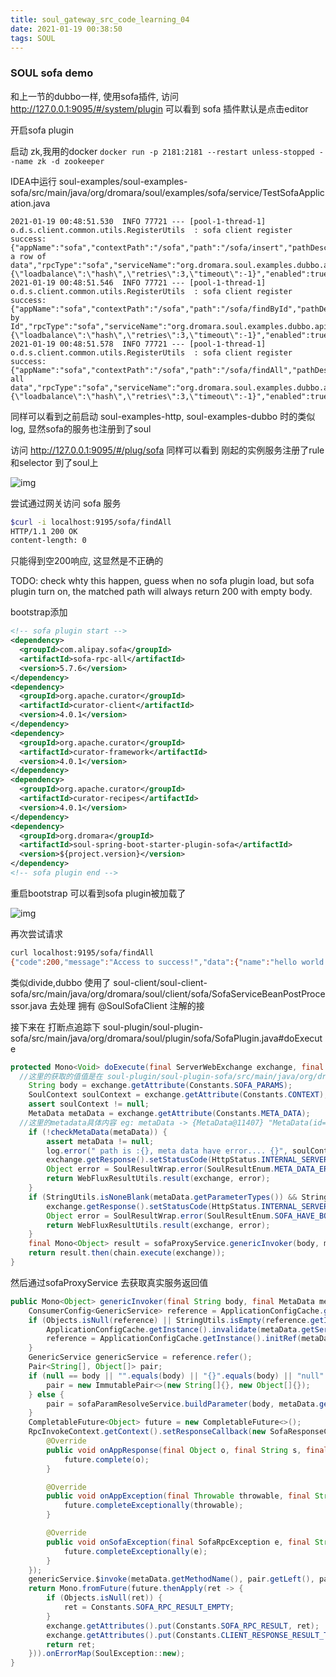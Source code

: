 ```yaml
---
title: soul_gateway_src_code_learning_04
date: 2021-01-19 00:38:50
tags: SOUL
---
```


### SOUL sofa demo

和上一节的dubbo一样, 使用sofa插件, 访问 http://127.0.0.1:9095/#/system/plugin 可以看到 sofa 插件默认是点击editor 

开启sofa plugin

启动 zk,我用的docker `docker run -p 2181:2181 --restart unless-stopped --name zk -d zookeeper`

IDEA中运行 soul-examples/soul-examples-sofa/src/main/java/org/dromara/soul/examples/sofa/service/TestSofaApplication.java

```shell
2021-01-19 00:48:51.530  INFO 77721 --- [pool-1-thread-1] o.d.s.client.common.utils.RegisterUtils  : sofa client register success: {"appName":"sofa","contextPath":"/sofa","path":"/sofa/insert","pathDesc":"Insert a row of data","rpcType":"sofa","serviceName":"org.dromara.soul.examples.dubbo.api.service.DubboTestService","methodName":"insert","ruleName":"/sofa/insert","parameterTypes":"org.dromara.soul.examples.dubbo.api.entity.DubboTest","rpcExt":"{\"loadbalance\":\"hash\",\"retries\":3,\"timeout\":-1}","enabled":true} 
2021-01-19 00:48:51.546  INFO 77721 --- [pool-1-thread-1] o.d.s.client.common.utils.RegisterUtils  : sofa client register success: {"appName":"sofa","contextPath":"/sofa","path":"/sofa/findById","pathDesc":"Find by Id","rpcType":"sofa","serviceName":"org.dromara.soul.examples.dubbo.api.service.DubboTestService","methodName":"findById","ruleName":"/sofa/findById","parameterTypes":"java.lang.String","rpcExt":"{\"loadbalance\":\"hash\",\"retries\":3,\"timeout\":-1}","enabled":true} 
2021-01-19 00:48:51.578  INFO 77721 --- [pool-1-thread-1] o.d.s.client.common.utils.RegisterUtils  : sofa client register success: {"appName":"sofa","contextPath":"/sofa","path":"/sofa/findAll","pathDesc":"Get all data","rpcType":"sofa","serviceName":"org.dromara.soul.examples.dubbo.api.service.DubboTestService","methodName":"findAll","ruleName":"/sofa/findAll","parameterTypes":"","rpcExt":"{\"loadbalance\":\"hash\",\"retries\":3,\"timeout\":-1}","enabled":true} 
```

同样可以看到之前启动 soul-examples-http, soul-examples-dubbo 时的类似log, 显然sofa的服务也注册到了soul

访问 http://127.0.0.1:9095/#/plug/sofa 同样可以看到 刚起的实例服务注册了rule 和selector 到了soul上

![img](00register.png)

尝试通过网关访问 sofa 服务

```bash
$curl -i localhost:9195/sofa/findAll
HTTP/1.1 200 OK
content-length: 0
```

只能得到空200响应, 这显然是不正确的

TODO: check whty this happen, guess when no sofa plugin load, but sofa plugin turn on, the matched path will always return 200 with empty body.

bootstrap添加

```xml
<!-- sofa plugin start -->
<dependency>
  <groupId>com.alipay.sofa</groupId>
  <artifactId>sofa-rpc-all</artifactId>
  <version>5.7.6</version>
</dependency>
<dependency>
  <groupId>org.apache.curator</groupId>
  <artifactId>curator-client</artifactId>
  <version>4.0.1</version>
</dependency>
<dependency>
  <groupId>org.apache.curator</groupId>
  <artifactId>curator-framework</artifactId>
  <version>4.0.1</version>
</dependency>
<dependency>
  <groupId>org.apache.curator</groupId>
  <artifactId>curator-recipes</artifactId>
  <version>4.0.1</version>
</dependency>
<dependency>
  <groupId>org.dromara</groupId>
  <artifactId>soul-spring-boot-starter-plugin-sofa</artifactId>
  <version>${project.version}</version>
</dependency>
<!-- sofa plugin end -->
```

重启bootstrap 可以看到sofa plugin被加载了

![img](01sofa_plugin_log.png)

再次尝试请求 

```bash
curl localhost:9195/sofa/findAll
{"code":200,"message":"Access to success!","data":{"name":"hello world Soul Sofa , findAll","id":"1392929023"}}%
```

类似divide,dubbo 使用了 soul-client/soul-client-sofa/src/main/java/org/dromara/soul/client/sofa/SofaServiceBeanPostProcessor.java 去处理 拥有 @SoulSofaClient 注解的接

接下来在 打断点追踪下 soul-plugin/soul-plugin-sofa/src/main/java/org/dromara/soul/plugin/sofa/SofaPlugin.java#doExecute

```java
protected Mono<Void> doExecute(final ServerWebExchange exchange, final SoulPluginChain chain, final SelectorData selector, final RuleData rule) {
  //这里的获取的值值是在 soul-plugin/soul-plugin-sofa/src/main/java/org/dromara/soul/plugin/sofa/param/BodyParamPlugin.java 中处理的
    String body = exchange.getAttribute(Constants.SOFA_PARAMS);
    SoulContext soulContext = exchange.getAttribute(Constants.CONTEXT);
    assert soulContext != null;
    MetaData metaData = exchange.getAttribute(Constants.META_DATA);
  //这里的metadata具体内容 eg: metaData -> {MetaData@11407} "MetaData(id=null, appName=sofa, contextPath=/sofa, path=/sofa/findAll, rpcType=sofa, serviceName=org.dromara.soul.examples.dubbo.api.service.DubboTestService, methodName=findAll, parameterTypes=null, rpcExt={"loadbalance":"hash","retries":3,"timeout":-1}, enabled=true)"
    if (!checkMetaData(metaData)) {
        assert metaData != null;
        log.error(" path is :{}, meta data have error.... {}", soulContext.getPath(), metaData.toString());
        exchange.getResponse().setStatusCode(HttpStatus.INTERNAL_SERVER_ERROR);
        Object error = SoulResultWrap.error(SoulResultEnum.META_DATA_ERROR.getCode(), SoulResultEnum.META_DATA_ERROR.getMsg(), null);
        return WebFluxResultUtils.result(exchange, error);
    }
    if (StringUtils.isNoneBlank(metaData.getParameterTypes()) && StringUtils.isBlank(body)) {
        exchange.getResponse().setStatusCode(HttpStatus.INTERNAL_SERVER_ERROR);
        Object error = SoulResultWrap.error(SoulResultEnum.SOFA_HAVE_BODY_PARAM.getCode(), SoulResultEnum.SOFA_HAVE_BODY_PARAM.getMsg(), null);
        return WebFluxResultUtils.result(exchange, error);
    }
    final Mono<Object> result = sofaProxyService.genericInvoker(body, metaData, exchange);
    return result.then(chain.execute(exchange));
}
```

然后通过sofaProxyService 去获取真实服务返回值

```java
public Mono<Object> genericInvoker(final String body, final MetaData metaData, final ServerWebExchange exchange) throws SoulException {
    ConsumerConfig<GenericService> reference = ApplicationConfigCache.getInstance().get(metaData.getPath());
    if (Objects.isNull(reference) || StringUtils.isEmpty(reference.getInterfaceId())) {
        ApplicationConfigCache.getInstance().invalidate(metaData.getServiceName());
        reference = ApplicationConfigCache.getInstance().initRef(metaData);
    }
    GenericService genericService = reference.refer();
    Pair<String[], Object[]> pair;
    if (null == body || "".equals(body) || "{}".equals(body) || "null".equals(body)) {
        pair = new ImmutablePair<>(new String[]{}, new Object[]{});
    } else {
        pair = sofaParamResolveService.buildParameter(body, metaData.getParameterTypes());
    }
    CompletableFuture<Object> future = new CompletableFuture<>();
    RpcInvokeContext.getContext().setResponseCallback(new SofaResponseCallback<Object>() {
        @Override
        public void onAppResponse(final Object o, final String s, final RequestBase requestBase) {
            future.complete(o);
        }

        @Override
        public void onAppException(final Throwable throwable, final String s, final RequestBase requestBase) {
            future.completeExceptionally(throwable);
        }

        @Override
        public void onSofaException(final SofaRpcException e, final String s, final RequestBase requestBase) {
            future.completeExceptionally(e);
        }
    });
    genericService.$invoke(metaData.getMethodName(), pair.getLeft(), pair.getRight());
    return Mono.fromFuture(future.thenApply(ret -> {
        if (Objects.isNull(ret)) {
            ret = Constants.SOFA_RPC_RESULT_EMPTY;
        }
        exchange.getAttributes().put(Constants.SOFA_RPC_RESULT, ret);
        exchange.getAttributes().put(Constants.CLIENT_RESPONSE_RESULT_TYPE, ResultEnum.SUCCESS.getName());
        return ret;
    })).onErrorMap(SoulException::new);
}
```